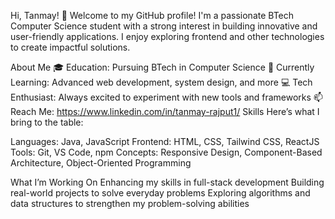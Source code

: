 Hi, Tanmay! 👋
Welcome to my GitHub profile! I'm a passionate BTech Computer Science student with a strong interest in building innovative and user-friendly applications. I enjoy exploring frontend and other technologies to create impactful solutions.





About Me
🎓 Education: Pursuing BTech in Computer Science
🌱 Currently Learning: Advanced web development, system design, and more
💻 Tech Enthusiast: Always excited to experiment with new tools and frameworks
📫 Reach Me: https://www.linkedin.com/in/tanmay-rajput1/ 
Skills
Here’s what I bring to the table:

Languages: Java, JavaScript
Frontend: HTML, CSS, Tailwind CSS, ReactJS
Tools: Git, VS Code, npm
Concepts: Responsive Design, Component-Based Architecture, Object-Oriented Programming

What I’m Working On
Enhancing my skills in full-stack development
Building real-world projects to solve everyday problems
Exploring algorithms and data structures to strengthen my problem-solving abilities

